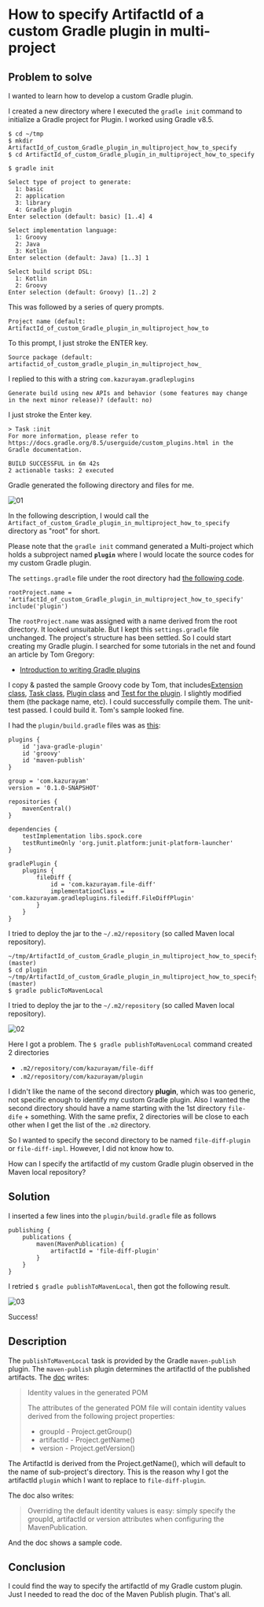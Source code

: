 # How to specify ArtifactId of a custom Gradle plugin in multi-project

## Problem to solve

I wanted to learn how to develop a custom Gradle plugin.

I created a new directory where I executed the `gradle init` command to initialize a Gradle project for Plugin. I worked using Gradle v8.5.

```
$ cd ~/tmp
$ mkdir ArtifactId_of_custom_Gradle_plugin_in_multiproject_how_to_specify
$ cd ArtifactId_of_custom_Gradle_plugin_in_multiproject_how_to_specify
```

```
$ gradle init

Select type of project to generate:
  1: basic
  2: application
  3: library
  4: Gradle plugin
Enter selection (default: basic) [1..4] 4

Select implementation language:
  1: Groovy
  2: Java
  3: Kotlin
Enter selection (default: Java) [1..3] 1

Select build script DSL:
  1: Kotlin
  2: Groovy
Enter selection (default: Groovy) [1..2] 2
```
This was followed by a series of query prompts.

```
Project name (default: ArtifactId_of_custom_Gradle_plugin_in_multiproject_how_to 
```
To this prompt, I just stroke the ENTER key.

```
Source package (default: artifactid_of_custom_gradle_plugin_in_multiproject_how_
```
I replied to this with a string `com.kazurayam.gradleplugins`

```
Generate build using new APIs and behavior (some features may change in the next minor release)? (default: no) 
```

I just stroke the Enter key.

```
> Task :init
For more information, please refer to https://docs.gradle.org/8.5/userguide/custom_plugins.html in the Gradle documentation.

BUILD SUCCESSFUL in 6m 42s
2 actionable tasks: 2 executed
```

Gradle generated the following directory and files for me.

![01](https://kazurayam.github.io/ArtifactId_of_custom_Gradle_plugin_in_multiproject_how_to_specify/images/01_project_in_finder.png)

In the following description, I would call the `Artifact_of_custom_Gradle_plugin_in_multiproject_how_to_specify` directory as "root" for short. 

Please note that the `gradle init` command generated a Multi-project which holds a subproject named **`plugin`** where I would locate the source codes for my custom Gradle plugin.

The `settings.gradle` file under the root directory had [the following code](https://github.com/kazurayam/ArtifactId_of_custom_Gradle_plugin_in_multiproject_how_to_specify/blob/master/settings.gradle).

```
rootProject.name = 'ArtifactId_of_custom_Gradle_plugin_in_multiproject_how_to_specify'
include('plugin')
```

The `rootProject.name` was assigned with a name derived from the root directory. It looked unsuitable. But I kept this `settings.gradle` file unchanged. The project's structure has been settled. So I could start creating my Gradle plugin. I searched for some tutorials in the net and found an article by Tom Gregory:

- [Introduction to writing Gradle plugins](https://tomgregory.com/gradle/introduction-to-gradle-plugins/)

I copy & pasted the sample Groovy code by Tom, that includes[Extension class](https://tomgregory.com/gradle/introduction-to-gradle-plugins/#3-extension-class), [Task class](https://tomgregory.com/gradle/introduction-to-gradle-plugins/#4-task-class), [Plugin class](https://tomgregory.com/gradle/introduction-to-gradle-plugins/#5-plugin-class) and [Test for the plugin](https://tomgregory.com/gradle/introduction-to-gradle-plugins/#6-adding-a-plugin-integration-test). I slightly modified them (the package name, etc). I could successfully compile them. The unit-test passed. I could build it. Tom's sample looked fine. 

I had the `plugin/build.gradle` files was as [this](https://github.com/kazurayam/ArtifactId_of_custom_Gradle_plugin_in_multiproject_how_to_specify/blob/master/plugin/build.gradle):

```
plugins {
    id 'java-gradle-plugin'
    id 'groovy'
    id 'maven-publish'
}

group = 'com.kazurayam'
version = '0.1.0-SNAPSHOT'

repositories {
    mavenCentral()
}

dependencies {
    testImplementation libs.spock.core
    testRuntimeOnly 'org.junit.platform:junit-platform-launcher'
}

gradlePlugin {
    plugins {
        fileDiff {
            id = 'com.kazurayam.file-diff'
            implementationClass = 'com.kazurayam.gradleplugins.filediff.FileDiffPlugin'
        }
    }
}
```

I tried to deploy the jar to the `~/.m2/repository` (so called Maven local repository). 

```
~/tmp/ArtifactId_of_custom_Gradle_plugin_in_multiproject_how_to_specify (master)
$ cd plugin
~/tmp/ArtifactId_of_custom_Gradle_plugin_in_multiproject_how_to_specify/plugin (master)
$ gradle publicToMavenLocal
```

I tried to deploy the jar to the `~/.m2/repository` (so called Maven local repository). 

![02](https://kazurayam.github.io/ArtifactId_of_custom_Gradle_plugin_in_multiproject_how_to_specify/images/02_artifactId_plugin.png)

Here I got a problem. The `$ gradle publishToMavenLocal` command created 2 directories

- `.m2/repository/com/kazurayam/file-diff`
- `.m2/repository/com/kazurayam/plugin`

I didn't like the name of the second directory **plugin**, which was too generic, not specific enough to identify my custom Gradle plugin. Also I wanted the second directory should have a name starting with the 1st directory `file-dife` + something. With the same prefix, 2 directories will be close to each other when I get the list of the `.m2` directory.

So I wanted to specify the second directory to be named `file-diff-plugin` or `file-diff-impl`. However, I did not know how to.

How can I specify the artifactId of my custom Gradle plugin observed in the Maven local repository?

## Solution

I inserted a few lines into the `plugin/build.gradle` file as follows

```
publishing {
    publications {
        maven(MavenPublication) {
            artifactId = 'file-diff-plugin'
        }
    }
}
```

I retried `$ gradle publishToMavenLocal`, then got the following result.

![03](https://kazurayam.github.io/ArtifactId_of_custom_Gradle_plugin_in_multiproject_how_to_specify/images/03_artifactId_file-diff-plugin.png)

Success!

## Description

The `publishToMavenLocal` task is provided by the Gradle `maven-publish` plugin. The `maven-publish` plugin determines the artifactId of the published artifacts. The [doc](https://docs.gradle.org/current/userguide/publishing_maven.html#sec:identity_values_in_the_generated_pom) writes:

>Identity values in the generated POM
> 
>The attributes of the generated POM file will contain identity values derived from the following project properties:
> - groupId - Project.getGroup()
> - artifactId - Project.getName()
> - version - Project.getVersion()

The ArtifactId is derived from the Project.getName(), which will default to the name of sub-project's directory. This is the reason why I got the artifactId `plugin` which I want to replace to `file-diff-plugin`.

The doc also writes:

>Overriding the default identity values is easy: simply specify the groupId, artifactId or version attributes when configuring the MavenPublication.

And the doc shows a sample code. 

## Conclusion

I could find the way to specify the artifactId of my Gradle custom plugin. Just I needed to read the doc of the Maven Publish plugin. That's all.
